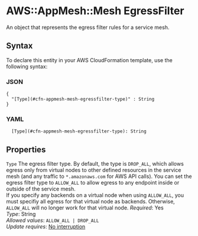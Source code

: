 # AWS::AppMesh::Mesh EgressFilter<a name="aws-properties-appmesh-mesh-egressfilter"></a>

An object that represents the egress filter rules for a service mesh\.

## Syntax<a name="aws-properties-appmesh-mesh-egressfilter-syntax"></a>

To declare this entity in your AWS CloudFormation template, use the following syntax:

### JSON<a name="aws-properties-appmesh-mesh-egressfilter-syntax.json"></a>

```
{
  "[Type](#cfn-appmesh-mesh-egressfilter-type)" : String
}
```

### YAML<a name="aws-properties-appmesh-mesh-egressfilter-syntax.yaml"></a>

```
  [Type](#cfn-appmesh-mesh-egressfilter-type): String
```

## Properties<a name="aws-properties-appmesh-mesh-egressfilter-properties"></a>

`Type` <a name="cfn-appmesh-mesh-egressfilter-type"></a>
The egress filter type\. By default, the type is `DROP_ALL`, which allows egress only from virtual nodes to other defined resources in the service mesh \(and any traffic to `*.amazonaws.com` for AWS API calls\)\. You can set the egress filter type to `ALLOW_ALL` to allow egress to any endpoint inside or outside of the service mesh\.  
If you specify any backends on a virtual node when using `ALLOW_ALL`, you must specifiy all egress for that virtual node as backends\. Otherwise, `ALLOW_ALL` will no longer work for that virtual node\.
_Required_: Yes  
_Type_: String  
_Allowed values_: `ALLOW_ALL | DROP_ALL`  
_Update requires_: [No interruption](https://docs.aws.amazon.com/AWSCloudFormation/latest/UserGuide/using-cfn-updating-stacks-update-behaviors.html#update-no-interrupt)
